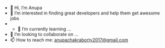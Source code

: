 - 👋 Hi, I’m Anupa
- 👀 I’m interested in finding great developers and help them get awesome jobs
- - 🌱 I’m currently learning ...
- 💞️ I’m looking to collaborate on ...
- 📫 How to reach me: anupachakraborty2017@gmail.com

<!---
Anupa26/Anupa26 is a ✨ special ✨ repository because its `README.md` (this file) appears on your GitHub profile.
You can click the Preview link to take a look at your changes.
--->
